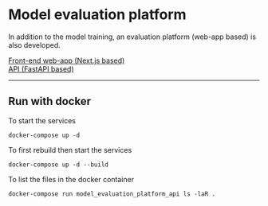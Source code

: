 # Model evaluation platform
In addition to the model training, an evaluation platform (web-app based) is also developed. 

[Front-end web-app (Next.js based)](https://github.com/wilsonvolker/comparative-study-bgru-gan-model/tree/main/model_evaluation_platform/web-app)
<br/>
[API (FastAPI based)](https://github.com/wilsonvolker/comparative-study-bgru-gan-model/tree/main/model_evaluation_platform/api)

<hr/>

## Run with docker
To start the services
```console
docker-compose up -d
```

To first rebuild then start the services
```console
docker-compose up -d --build
```

To list the files in the docker container
```console
docker-compose run model_evaluation_platform_api ls -laR .
```